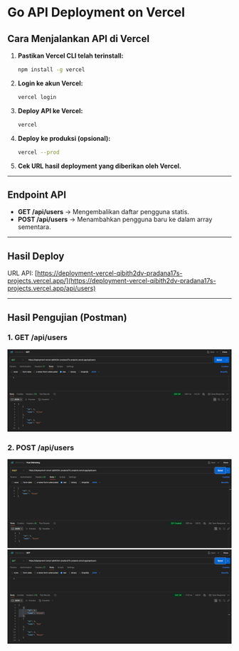 # Go API Deployment on Vercel

## Cara Menjalankan API di Vercel

1. **Pastikan Vercel CLI telah terinstall:**
   ```sh
   npm install -g vercel
   ```

2. **Login ke akun Vercel:**
   ```sh
   vercel login
   ```

3. **Deploy API ke Vercel:**
   ```sh
   vercel
   ```

4. **Deploy ke produksi (opsional):**
   ```sh
   vercel --prod
   ```

5. **Cek URL hasil deployment yang diberikan oleh Vercel.**

---

## Endpoint API
- **GET /api/users** → Mengembalikan daftar pengguna statis.
- **POST /api/users** → Menambahkan pengguna baru ke dalam array sementara.

---

## Hasil Deploy
URL API:
[https://deployment-vercel-qibith2dv-pradana17s-projects.vercel.app/](https://deployment-vercel-qibith2dv-pradana17s-projects.vercel.app/api/users)

---

## Hasil Pengujian (Postman)
### 1. GET /api/users
![GET Users](./screenshots/get-users.png)

### 2. POST /api/users
![POST Users](./screenshots/post-users.png)
![GET Users After POST ](./screenshots/get-users2.png)